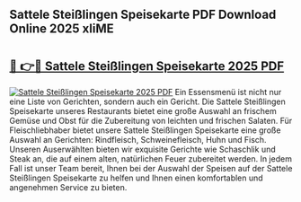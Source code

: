 ## Sattele Steißlingen Speisekarte PDF Download Online 2025 xliME

# <h2><a href="http://gcc7xwu.nevu.top/?p=Sattele+Stei%c3%9flingen+Speisekarte">🔗 👉🔴 Sattele Steißlingen Speisekarte 2025 PDF</a></h2>

[![Sattele Steißlingen Speisekarte 2025 PDF](https://i.imgur.com/dBaPXMq.png)](http://gcc7xwu.nevu.top/?p=Sattele+Stei%c3%9flingen+Speisekarte)
Ein Essensmenü ist nicht nur eine Liste von Gerichten, sondern auch ein Gericht. Die Sattele Steißlingen Speisekarte unseres Restaurants bietet eine große Auswahl an frischem Gemüse und Obst für die Zubereitung von leichten und frischen Salaten. Für Fleischliebhaber bietet unsere Sattele Steißlingen Speisekarte eine große Auswahl an Gerichten: Rindfleisch, Schweinefleisch, Huhn und Fisch. Unseren Auserwählten bieten wir exquisite Gerichte wie Schaschlik und Steak an, die auf einem alten, natürlichen Feuer zubereitet werden. In jedem Fall ist unser Team bereit, Ihnen bei der Auswahl der Speisen auf der Sattele Steißlingen Speisekarte zu helfen und Ihnen einen komfortablen und angenehmen Service zu bieten.
